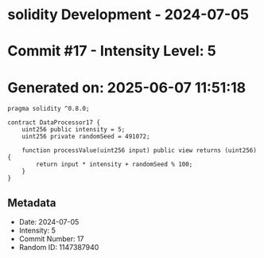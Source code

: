 ﻿# solidity Development - 2024-07-05
# Commit #17 - Intensity Level: 5
# Generated on: 2025-06-07 11:51:18
```solidity
pragma solidity ^0.8.0;

contract DataProcessor17 {
    uint256 public intensity = 5;
    uint256 private randomSeed = 491072;

    function processValue(uint256 input) public view returns (uint256) {
        return input * intensity + randomSeed % 100;
    }
}
```
## Metadata
- Date: 2024-07-05
- Intensity: 5
- Commit Number: 17
- Random ID: 1147387940
